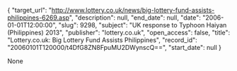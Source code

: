{
  "target_url": "http://www.lottery.co.uk/news/big-lottery-fund-assists-philippines-6269.asp", 
  "description": null, 
  "end_date": null, 
  "date": "2006-01-01T12:00:00", 
  "slug": 9298, 
  "subject": "UK response to Typhoon Haiyan (Philippines) 2013", 
  "publisher": "lottery.co.uk", 
  "open_access": false, 
  "title": "Lottery.co.uk: Big Lottery Fund Assists Philippines", 
  "record_id": "20060101T120000/t4DfG8ZN8FpuMU2DWynscQ==", 
  "start_date": null
}

None